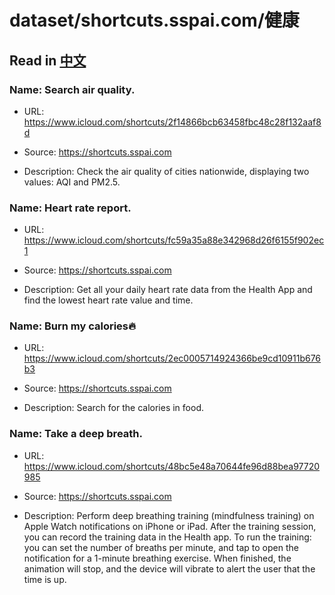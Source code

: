# dataset/shortcuts.sspai.com/健康

## Read in [中文](README_ZH.md)

### Name: Search air quality.

- URL: https://www.icloud.com/shortcuts/2f14866bcb63458fbc48c28f132aaf8d

- Source: https://shortcuts.sspai.com

- Description: Check the air quality of cities nationwide, displaying two values: AQI and PM2.5.

### Name: Heart rate report.

- URL: https://www.icloud.com/shortcuts/fc59a35a88e342968d26f6155f902ec1

- Source: https://shortcuts.sspai.com

- Description: Get all your daily heart rate data from the Health App and find the lowest heart rate value and time.

### Name: Burn my calories🔥

- URL: https://www.icloud.com/shortcuts/2ec0005714924366be9cd10911b676b3

- Source: https://shortcuts.sspai.com

- Description: Search for the calories in food.

### Name: Take a deep breath.

- URL: https://www.icloud.com/shortcuts/48bc5e48a70644fe96d88bea97720985

- Source: https://shortcuts.sspai.com

- Description: Perform deep breathing training (mindfulness training) on Apple Watch notifications on iPhone or iPad. After the training session, you can record the training data in the Health app. To run the training: you can set the number of breaths per minute, and tap to open the notification for a 1-minute breathing exercise. When finished, the animation will stop, and the device will vibrate to alert the user that the time is up.

